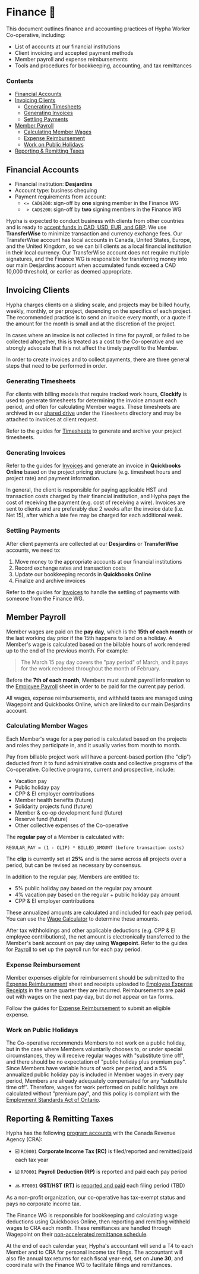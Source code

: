 # Finance 🚧

This document outlines finance and accounting practices of Hypha Worker Co-operative, including:

- List of accounts at our financial institutions
- Client invoicing and accepted payment methods
- Member payroll and expense reimbursements
- Tools and procedures for bookkeeping, accounting, and tax remittances

### Contents

- [Financial Accounts](#financial-accounts)
- [Invoicing Clients](#invoicing-clients)
  - [Generating Timesheets](#generating-timesheets)
  - [Generating Invoices](#generating-invoices)
  - [Settling Payments](#settling-payments)
- [Member Payroll](#member-payroll)
  - [Calculating Member Wages](#calculating-member-wages)
  - [Expense Reimbursement](#expense-reimbursement)
  - [Work on Public Holidays](#work-on-public-holidays)
- [Reporting & Remitting Taxes](#reporting--remitting-taxes)

## Financial Accounts

- Financial institution: **Desjardins**
- Account type: business chequing
- Payment requirements from account:
  - `<= CAD$200`: sign-off by **one** signing member in the Finance WG
  - ` > CAD$200`: sign-off by **two** signing members in the Finance WG

Hypha is expected to conduct business with clients from other countries and is ready to [accept funds in CAD, USD, EUR, and GBP](https://transferwise.com/help-smart/11/getting-started/2571907/what-currencies-do-you-support).
We use **TransferWise** to minimize transaction and currency exchange fees.
Our TransferWise account has local accounts in Canada, United States, Europe, and the United Kingdom, so we can bill clients as a local financial institution in their local currency.
Our TransferWise account does not require multiple signatures, and the Finance WG is responsible for transferring money into our main Desjardins account when accumulated funds exceed a CAD 10,000 threshold, or earlier as deemed appropriate.

## Invoicing Clients

Hypha charges clients on a sliding scale, and projects may be billed hourly, weekly, monthly, or per project, depending on the specifics of each project.
The recommended practice is to send an invoice every month, or a quote if the amount for the month is small and at the discretion of the project.

In cases where an invoice is not collected in time for payroll, or failed to be collected altogether, this is treated as a cost to the Co-operative and we strongly advocate that this not affect the timely payroll to the Member.

In order to create invoices and to collect payments, there are three general steps that need to be performed in order.

### Generating Timesheets

For clients with billing models that require tracked work hours, **Clockify** is used to generate timesheets for determining the invoice amount each period, and often for calculating Member wages.
These timesheets are archived in our [shared drive](https://link.hypha.coop/drive) under the `Timesheets` directory and may be attached to invoices at client request.

Refer to the guides for [Timesheets](/guides.md#timesheets) to generate and archive your project timesheets.

### Generating Invoices

Refer to the guides for [Invoices](/guides.md#invoices) and generate an invoice in **Quickbooks Online** based on the project pricing structure (e.g. timesheet hours and project rate) and payment information.

In general, the client is responsible for paying applicable HST and transaction costs charged by their financial institution, and Hypha pays the cost of receiving the payment (e.g. cost of receiving a wire).
Invoices are sent to clients and are preferably due 2 weeks after the invoice date (i.e. Net 15), after which a late fee may be charged for each additional week.

### Settling Payments

After client payments are collected at our **Desjardins** or **TransferWise** accounts, we need to:

1. Move money to the appropriate accounts at our financial institutions
1. Record exchange rates and transaction costs
1. Update our bookkeeping records in **Quickbooks Online**
1. Finalize and archive invoices

Refer to the guides for [Invoices](/guides.md#invoices) to handle the settling of payments with someone from the Finance WG.

## Member Payroll

Member wages are paid on the **pay day**, which is the **15th of each month** or the last working day prior if the 15th happens to land on a holiday.
A Member's wage is calculated based on the billable hours of work rendered up to the end of the previous month.
For example:

> The March 15 pay day covers the "pay period" of March, and it pays for the work rendered throughout the month of February.

Before the **7th of each month**, Members must submit payroll information to the [Employee Payroll](https://link.hypha.coop/payroll) sheet in order to be paid for the current pay period.

All wages, expense reimbursements, and withheld taxes are managed using Wagepoint and Quickbooks Online, which are linked to our main Desjardins account.

### Calculating Member Wages

Each Member's wage for a pay period is calculated based on the projects and roles they participate in, and it usually varies from month to month.

Pay from billable project work will have a percent-based portion (the "clip") deducted from it to fund administrative costs and collective programs of the Co-operative.
Collective programs, current and prospective, include:

- Vacation pay
- Public holiday pay
- CPP & EI employer contributions
- Member health benefits (future)
- Solidarity projects fund (future)
- Member & co-op development fund (future)
- Reserve fund (future)
- Other collective expenses of the Co-operative

The **regular pay** of a Member is calculated with:

```
REGULAR_PAY = (1 - CLIP) * BILLED_AMOUNT (before transaction costs)
```

The **clip** is currently set at **25%** and is the same across all projects over a period, but can be revised as necessary by consensus.

In addition to the regular pay, Members are entitled to:

- 5% public holiday pay based on the regular pay amount
- 4% vacation pay based on the regular + public holiday pay amount
- CPP & EI employer contributions

These annualized amounts are calculated and included for each pay period.
You can use the [Wage Calculator](https://link.hypha.coop/wage) to determine these amounts.

After tax withholdings and other applicable deductions (e.g. CPP & EI employee contributions), the net amount is electronically transferred to the Member's bank account on pay day using **Wagepoint**.
Refer to the guides for [Payroll](/guides.md#payroll) to set up the payroll run for each pay period.

### Expense Reimbursement

Member expenses eligible for reimbursement should be submitted to the [Expense Reimbursement](https://link.hypha.coop/expenses) sheet and receipts uploaded to [Employee Expense Receipts](https://link.hypha.coop/receipts) in the same quarter they are incurred.
Reimbursements are paid out with wages on the next pay day, but do not appear on tax forms.

Follow the guides for [Expense Reimbursement](/guides.md#expense-reimbursement) to submit an eligible expense.

### Work on Public Holidays

The Co-operative recommends Members to not work on a public holiday, but in the case where Members voluntarily chooses to, or under special circumstances, they will receive regular wages with "substitute time off", and there should be no expectation of "public holiday plus premium pay".
Since Members have variable hours of work per period, and a 5% annualized public holiday pay is included in Member wages in every pay period, Members are already adequately compensated for any "substitute time off".
Therefore, wages for work performed on public holidays are calculated without "premium pay", and this policy is compliant with the [Employment Standards Act of Ontario](https://www.ontario.ca/document/your-guide-employment-standards-act-0/public-holidays).

## Reporting & Remitting Taxes

Hypha has the following [program accounts][program-accounts] with the Canada Revenue Agency (CRA):

   [program-accounts]: https://www.canada.ca/en/revenue-agency/services/tax/businesses/topics/changes-your-business/adding-accounts-your-business-number-bn.html

- ☑️ `RC0001` **Corporate Income Tax (RC)** is filed/reported and remitted/paid each tax year
- ☑️ `RP0001` **Payroll Deduction (RP)** is reported and paid each pay period
- 🔜 `RT0001` **GST/HST (RT)** is [reported and paid][sales-tax-how] each filing period (TBD)

   [sales-tax-how]: https://www.canada.ca/en/revenue-agency/services/tax/businesses/topics/gst-hst-businesses/account-register.html#once

As a non-profit organization, our co-operative has tax-exempt status and pays no corporate income tax.

The Finance WG is responsible for bookkeeping and calculating wage deductions using Quickbooks Online, then reporting and remitting withheld wages to CRA each month.
These remittances are handled through Wagepoint on their [non-accelerated remittance schedule][wagepoint-remittance].

   [wagepoint-remittance]: https://wagepoint.kayako.com/article/2-add-company-and-payroll-information

At the end of each calendar year, Hypha's accountant will send a T4 to each Member and to CRA for personal income tax filings.
The accountant will also file annual tax returns for each fiscal year-end, set on **June 30**, and coordinate with the Finance WG to facilitate filings and remittances.
